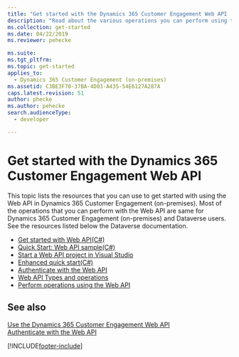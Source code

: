 ```yaml
---
title: "Get started with the Dynamics 365 Customer Engagement Web API | MicrosoftDocs"
description: "Read about the various operations you can perform using the Dynamics 365 Customer Engagement Web API."
ms.collection: get-started
ms.date: 04/22/2019
ms.reviewer: pehecke

ms.suite: 
ms.tgt_pltfrm: 
ms.topic: get-started
applies_to: 
  - Dynamics 365 Customer Engagement (on-premises)
ms.assetid: C3BE3F70-37BA-4D03-A435-54E6127A287A
caps.latest.revision: 51
author: phecke
ms.author: pehecke
search.audienceType: 
  - developer

---
```

# Get started with the Dynamics 365 Customer Engagement Web API

This topic lists the resources that you can use to get started with using the Web API in Dynamics 365 Customer Engagement (on-premises). Most of the operations that you can perform with the Web API are same for Dynamics 365 Customer Engagement (on-premises) and Dataverse users. See the resources listed below the Dataverse documentation.

- [Get started with Web API(C#)](/powerapps/developer/common-data-service/webapi/get-started-dynamics-365-web-api-csharp)<br />
- [Quick Start: Web API sample(C#)](/powerapps/developer/common-data-service/webapi/quick-start-console-app-csharp)<br />
- [Start a Web API project in Visual Studio](/powerapps/developer/common-data-service/webapi/start-web-api-project-visual-studio-csharp)<br />
- [Enhanced quick start(C#)](/powerapps/developer/common-data-service/webapi/enhanced-quick-start)<br />
- [Authenticate with the Web API](/powerapps/developer/common-data-service/webapi/authenticate-web-api)<br />
- [Web API Types and operations](/powerapps/developer/common-data-service/webapi/web-api-types-operations)<br />
- [Perform operations using the Web API](/powerapps/developer/common-data-service/webapi/perform-operations-web-api)<br />

## See also

[Use the Dynamics 365 Customer Engagement Web API](../use-microsoft-dynamics-365-web-api.md)<br />
[Authenticate with the Web API](authenticate-web-api.md)


[!INCLUDE[footer-include](../../../../includes/footer-banner.md)]
